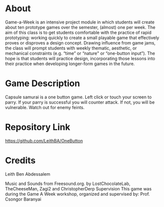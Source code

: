 # About
Game-a-Week is an intensive project module in which students will create about ten prototype games over the semester, (almost) one per week. The aim of this class is to get students comfortable with the practice of rapid prototyping: working quickly to create a small playable game that effectively proves or disproves a design concept. Drawing influence from game jams, the class will prompt students with weekly thematic, aesthetic, or mechanical constraints (e.g. “time” or “nature" or “one-button input”). The hope is that students will practice design, incorporating those lessons into their practice when developing longer-form games in the future.

# Game Description
Capsule samurai is a one button game. Left click or touch your screen to parry. If your parry is successful you will counter attack. If not, you will be vulnerable.
Watch out for enemy feints.

# Repository Link
https://github.com/LeithBA/OneButton

# Credits
Leith Ben Abdessalem

Music and Sounds from Freesound.org. by LostChocolateLab, TheCheeseMan​, Zagi2 and ChristopherDerp​​
Supervision
This game was during the Game A Week workshop, organized and supervised by: Prof. Csongor Baranyai 
